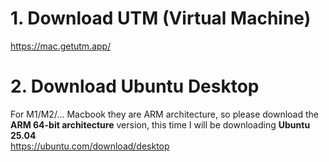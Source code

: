 # 1. Download UTM (Virtual Machine)
https://mac.getutm.app/
# 2.  Download Ubuntu Desktop
For M1/M2/... Macbook they are ARM architecture, so please download the <B>ARM 64-bit architecture</B> version, this time I will be downloading <B>Ubuntu 25.04</B>\
https://ubuntu.com/download/desktop
